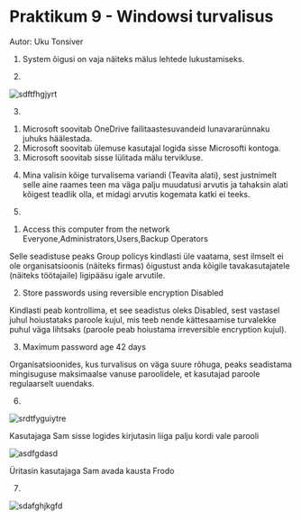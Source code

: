 # Praktikum 9 - Windowsi turvalisus
Autor: Uku Tonsiver

1. System õigusi on vaja näiteks mälus lehtede lukustamiseks.

2.
![sdftfhgjyrt](https://user-images.githubusercontent.com/92918498/201203447-c2eea248-cb3e-4218-99fe-dc4435752b7f.jpg)

3.
  1) Microsoft soovitab OneDrive failitaastesuvandeid lunavararünnaku juhuks häälestada.
  2) Microsoft soovitab ülemuse kasutajal logida sisse Microsofti kontoga.
  3) Microsoft soovitab sisse lülitada mälu tervikluse.

4. Mina valisin kõige turvalisema variandi (Teavita alati), sest justnimelt selle aine raames teen ma väga palju muudatusi arvutis ja tahaksin alati kõigest teadlik olla, et midagi arvutis kogemata katki ei teeks.

5.
  1) Access this computer from the network	Everyone,Administrators,Users,Backup Operators
  
Selle seadistuse peaks Group policys kindlasti üle vaatama, sest ilmselt ei ole organisatsioonis (näiteks firmas) õigustust anda kõigile tavakasutajatele (näiteks     töötajaile) ligipääsu igale arvutile.
  
  2) Store passwords using reversible encryption	Disabled

Kindlasti peab kontrollima, et see seadistus oleks Disabled, sest vastasel juhul hoiustataks paroole kujul, mis teeb nende kättesaamise turvalekke puhul väga lihtsaks (paroole peab hoiustama irreversible encryption kujul).
  
  3) Maximum password age	42 days

Organisatsioonides, kus turvalisus on väga suure rõhuga, peaks seadistama mingisuguse maksimaalse vanuse paroolidele, et kasutajad paroole regulaarselt uuendaks.


6.
![srdtfyguiytre](https://user-images.githubusercontent.com/92918498/201212538-4188c50e-4186-4752-bb75-fd5b05230f68.jpg)

Kasutajaga Sam sisse logides kirjutasin liiga palju kordi vale parooli

![asdfgdasd](https://user-images.githubusercontent.com/92918498/201213225-cd69377b-5d38-4b68-8844-ed7392bb2160.jpg)

Üritasin kasutajaga Sam avada kausta Frodo

7.
![sdafghjkgfd](https://user-images.githubusercontent.com/92918498/201213960-4f56bbbe-369a-44af-9900-1beea4179d31.jpg)
